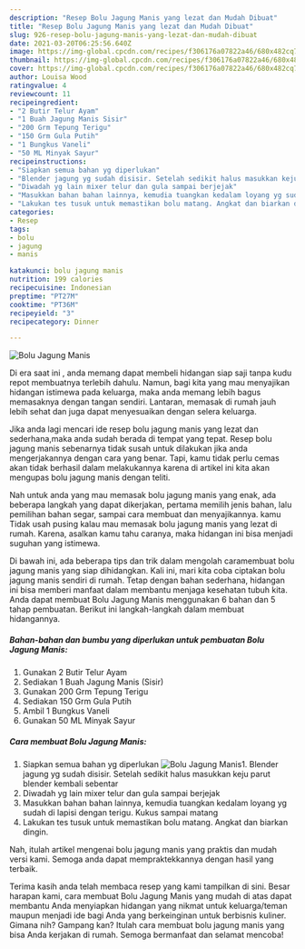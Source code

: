 ```yaml
---
description: "Resep Bolu Jagung Manis yang lezat dan Mudah Dibuat"
title: "Resep Bolu Jagung Manis yang lezat dan Mudah Dibuat"
slug: 926-resep-bolu-jagung-manis-yang-lezat-dan-mudah-dibuat
date: 2021-03-20T06:25:56.640Z
image: https://img-global.cpcdn.com/recipes/f306176a07822a46/680x482cq70/bolu-jagung-manis-foto-resep-utama.jpg
thumbnail: https://img-global.cpcdn.com/recipes/f306176a07822a46/680x482cq70/bolu-jagung-manis-foto-resep-utama.jpg
cover: https://img-global.cpcdn.com/recipes/f306176a07822a46/680x482cq70/bolu-jagung-manis-foto-resep-utama.jpg
author: Louisa Wood
ratingvalue: 4
reviewcount: 11
recipeingredient:
- "2 Butir Telur Ayam"
- "1 Buah Jagung Manis Sisir"
- "200 Grm Tepung Terigu"
- "150 Grm Gula Putih"
- "1 Bungkus Vaneli"
- "50 ML Minyak Sayur"
recipeinstructions:
- "Siapkan semua bahan yg diperlukan"
- "Blender jagung yg sudah disisir. Setelah sedikit halus masukkan keju parut blender kembali sebentar"
- "Diwadah yg lain mixer telur dan gula sampai berjejak"
- "Masukkan bahan bahan lainnya, kemudia tuangkan kedalam loyang yg sudah di lapisi dengan terigu. Kukus sampai matang"
- "Lakukan tes tusuk untuk memastikan bolu matang. Angkat dan biarkan dingin."
categories:
- Resep
tags:
- bolu
- jagung
- manis

katakunci: bolu jagung manis 
nutrition: 199 calories
recipecuisine: Indonesian
preptime: "PT27M"
cooktime: "PT36M"
recipeyield: "3"
recipecategory: Dinner

---
```



![Bolu Jagung Manis](https://img-global.cpcdn.com/recipes/f306176a07822a46/680x482cq70/bolu-jagung-manis-foto-resep-utama.jpg)

Di era  saat ini , anda memang dapat membeli hidangan siap saji tanpa kudu repot membuatnya terlebih dahulu. Namun, bagi kita yang mau menyajikan hidangan istimewa pada keluarga, maka anda memang lebih bagus memasaknya dengan tangan sendiri. Lantaran, memasak di rumah jauh lebih sehat dan juga dapat menyesuaikan dengan selera keluarga.

Jika anda lagi mencari ide resep bolu jagung manis yang lezat dan sederhana,maka anda sudah berada di tempat yang tepat. Resep bolu jagung manis  sebenarnya tidak susah untuk dilakukan jika anda mengerjakannya dengan cara yang benar. Tapi, kamu tidak perlu cemas akan tidak berhasil dalam melakukannya 
karena di artikel ini kita akan mengupas bolu jagung manis dengan teliti.  



Nah untuk anda yang mau memasak bolu jagung manis yang enak, ada beberapa langkah yang dapat dikerjakan, pertama memilih jenis bahan, lalu pemilihan bahan segar, sampai cara membuat dan menyajikannya. kamu Tidak usah pusing kalau mau memasak bolu jagung manis yang lezat di rumah. Karena, asalkan kamu  tahu caranya, maka hidangan ini bisa menjadi suguhan yang istimewa.

Di bawah ini, ada beberapa tips dan trik dalam mengolah caramembuat bolu jagung manis yang siap dihidangkan. Kali ini, mari kita coba ciptakan bolu jagung manis sendiri di rumah. Tetap dengan bahan sederhana, hidangan ini bisa memberi manfaat dalam membantu menjaga kesehatan tubuh kita. Anda dapat membuat Bolu Jagung Manis menggunakan 6 bahan dan 5 tahap pembuatan. Berikut ini langkah-langkah dalam membuat hidangannya.

<!--inarticleads1-->

##### Bahan-bahan dan bumbu yang diperlukan untuk pembuatan Bolu Jagung Manis:

1. Gunakan 2 Butir Telur Ayam
1. Sediakan 1 Buah Jagung Manis (Sisir)
1. Gunakan 200 Grm Tepung Terigu
1. Sediakan 150 Grm Gula Putih
1. Ambil 1 Bungkus Vaneli
1. Gunakan 50 ML Minyak Sayur




<!--inarticleads2-->

##### Cara membuat Bolu Jagung Manis:

1. Siapkan semua bahan yg diperlukan
<img src="https://img-global.cpcdn.com/steps/e9683adc9081bee5/160x128cq70/bolu-jagung-manis-langkah-memasak-1-foto.jpg" alt="Bolu Jagung Manis">1. Blender jagung yg sudah disisir. Setelah sedikit halus masukkan keju parut blender kembali sebentar
1. Diwadah yg lain mixer telur dan gula sampai berjejak
1. Masukkan bahan bahan lainnya, kemudia tuangkan kedalam loyang yg sudah di lapisi dengan terigu. Kukus sampai matang
1. Lakukan tes tusuk untuk memastikan bolu matang. Angkat dan biarkan dingin.




Nah, itulah artikel mengenai  bolu jagung manis  yang praktis dan mudah versi kami. Semoga anda dapat mempraktekkannya dengan hasil yang terbaik. 

Terima kasih anda telah membaca resep yang kami tampilkan di sini. Besar harapan kami, cara membuat  Bolu Jagung Manis yang mudah di atas dapat membantu Anda menyiapkan hidangan yang nikmat untuk keluarga/teman maupun menjadi ide bagi Anda yang berkeinginan untuk berbisnis kuliner. Gimana nih? Gampang kan? Itulah cara membuat bolu jagung manis yang bisa Anda kerjakan di rumah. Semoga bermanfaat dan selamat mencoba!

